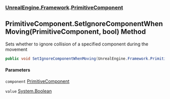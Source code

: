 ### [UnrealEngine.Framework](UnrealEngine_Framework.md 'UnrealEngine.Framework').[PrimitiveComponent](PrimitiveComponent.md 'UnrealEngine.Framework.PrimitiveComponent')
## PrimitiveComponent.SetIgnoreComponentWhenMoving(PrimitiveComponent, bool) Method
Sets whether to ignore collision of a specified component during the movement  
```csharp
public void SetIgnoreComponentWhenMoving(UnrealEngine.Framework.PrimitiveComponent component, bool value);
```
#### Parameters
<a name='UnrealEngine_Framework_PrimitiveComponent_SetIgnoreComponentWhenMoving(UnrealEngine_Framework_PrimitiveComponent_bool)_component'></a>
`component` [PrimitiveComponent](PrimitiveComponent.md 'UnrealEngine.Framework.PrimitiveComponent')  
  
<a name='UnrealEngine_Framework_PrimitiveComponent_SetIgnoreComponentWhenMoving(UnrealEngine_Framework_PrimitiveComponent_bool)_value'></a>
`value` [System.Boolean](https://docs.microsoft.com/en-us/dotnet/api/System.Boolean 'System.Boolean')  
  
